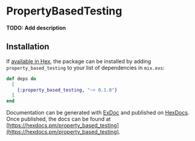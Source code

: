# PropertyBasedTesting

**TODO: Add description**

## Installation

If [available in Hex](https://hex.pm/docs/publish), the package can be installed
by adding `property_based_testing` to your list of dependencies in `mix.exs`:

```elixir
def deps do
  [
    {:property_based_testing, "~> 0.1.0"}
  ]
end
```

Documentation can be generated with [ExDoc](https://github.com/elixir-lang/ex_doc)
and published on [HexDocs](https://hexdocs.pm). Once published, the docs can
be found at [https://hexdocs.pm/property_based_testing](https://hexdocs.pm/property_based_testing).

